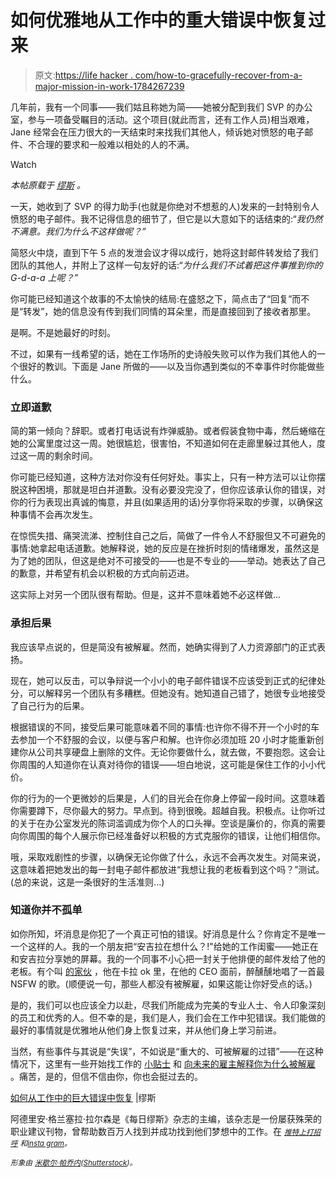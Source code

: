 # 如何优雅地从工作中的重大错误中恢复过来

> 原文:[https://life hacker . com/how-to-gracefully-recover-from-a-major-mission-in-work-1784267239](https://lifehacker.com/how-to-gracefully-recover-from-a-major-mistake-at-work-1784267239)

几年前，我有一个同事——我们姑且称她为简——她被分配到我们 SVP 的办公室，参与一项备受瞩目的活动。这个项目(就此而言，还有工作人员)相当艰难，Jane 经常会在压力很大的一天结束时来找我们其他人，倾诉她对愤怒的电子邮件、不合理的要求和一般难以相处的人的不满。

Watch

*本帖原载于* [*缪斯*](https://www.themuse.com/advice/how-to-recover-from-a-huge-huge-mistake-at-work) *。*

一天，她收到了 SVP 的得力助手(也就是你绝对不想惹的人)发来的一封特别令人愤怒的电子邮件。我不记得信息的细节了，但它是以大意如下的话结束的:“*我仍然不满意。我们为什么不这样做呢？”*

简怒火中烧，直到下午 5 点的发泄会议才得以成行，她将这封邮件转发给了我们团队的其他人，并附上了这样一句友好的话:“*为什么我们不试着把这件事推到你的 G-d-a-a 上呢？”*

你可能已经知道这个故事的不太愉快的结局:在盛怒之下，简点击了“回复”而不是“转发”，她的信息没有传到我们同情的耳朵里，而是直接回到了接收者那里。

是啊。不是她最好的时刻。

不过，如果有一线希望的话，她在工作场所的史诗般失败可以作为我们其他人的一个很好的教训。下面是 Jane 所做的——以及当你遇到类似的不幸事件时你能做些什么。

### 立即道歉

简的第一倾向？辞职。或者打电话说有炸弹威胁。或者假装食物中毒，然后蜷缩在她的公寓里度过这一周。她很尴尬，很害怕，不知道如何在走廊里躲过其他人，度过这一周的剩余时间。

你可能已经知道，这种方法对你没有任何好处。事实上，只有一种方法可以让你摆脱这种困境，那就是坦白并道歉。没有必要没完没了，但你应该承认你的错误，对你的行为表现出真诚的悔意，并且(如果适用的话)分享你将采取的步骤，以确保这种事情不会再次发生。

在惊慌失措、痛哭流涕、控制住自己之后，简做了一件令人不舒服但又不可避免的事情:她拿起电话道歉。她解释说，她的反应是在挫折时刻的情绪爆发，虽然这是为了她的团队，但这是绝对不可接受的——也是不专业的——举动。她表达了自己的歉意，并希望有机会以积极的方式向前迈进。

这实际上对另一个团队很有帮助。但是，这并不意味着她不必这样做...

### 承担后果

我应该早点说的，但是简没有被解雇。然而，她确实得到了人力资源部门的正式表扬。

现在，她可以反击，可以争辩说一个小小的电子邮件错误不应该受到正式的纪律处分，可以解释另一个团队有多糟糕。但她没有。她知道自己错了，她很专业地接受了自己行为的后果。

根据错误的不同，接受后果可能意味着不同的事情:也许你不得不开一个小时的车去参加一个不舒服的会议，以便与客户和解。也许你必须加班 20 小时才能重新创建你从公司共享硬盘上删除的文件。无论你要做什么，就去做，不要抱怨。这会让你周围的人知道你在认真对待你的错误——坦白地说，这可能是保住工作的小小代价。

你的行为的一个更微妙的后果是，人们的目光会在你身上停留一段时间。这意味着你需要蹲下，尽你最大的努力。早点到。待到很晚。超越自我。积极点。让你听过的关于在办公室发光的陈词滥调成为你个人的口头禅。空谈是廉价的，你真的需要向你周围的每个人展示你已经准备好以积极的方式克服你的错误，让他们相信你。

哦，采取戏剧性的步骤，以确保无论你做了什么，永远不会再次发生。对简来说，这意味着把她发出的每一封电子邮件都放进“我想让我的老板看到这个吗？”测试。(总的来说，这是一条很好的生活准则...)

### 知道你并不孤单

如你所知，坏消息是你犯了一个真正可怕的错误。好消息是什么？你肯定不是唯一一个这样的人。我的一个朋友把“安吉拉在想什么？!"给她的工作闺蜜——她正在和安吉拉分享她的屏幕。我的一个同事不小心把一封关于他排便的邮件发给了他的老板。有个叫 [的家伙](https://www.themuse.com/advice/how-one-karaoke-song-almost-cost-me-my-career) ，他在卡拉 ok 里，在他的 CEO 面前，醉醺醺地唱了一首最 NSFW 的歌。(顺便说一句，那些人都没有被解雇，如果这能让你好受点的话。)

是的，我们可以也应该全力以赴，尽我们所能成为完美的专业人士、令人印象深刻的员工和优秀的人。但不幸的是，我们是人，我们会在工作中犯错误。我们能做的最好的事情就是优雅地从他们身上恢复过来，并从他们身上学习前进。

当然，有些事件与其说是“失误”，不如说是“重大的、可被解雇的过错”——在这种情况下，这里有一些开始找工作的 [小贴士](https://www.themuse.com/advice/just-laid-off-your-3step-action-plan) 和 [向未来的雇主解释你为什么被解雇](https://www.themuse.com/advice/stop-cringing-how-to-tell-an-interviewer-youve-been-fired) 。痛苦，是的，但信不信由你，你也会挺过去的。

[如何从工作中的巨大错误中恢复](https://www.themuse.com/advice/how-to-recover-from-a-huge-huge-mistake-at-work) |缪斯

阿德里安·格兰塞拉·拉尔森是《每日缪斯》杂志的主编，该杂志是一份屡获殊荣的职业建议刊物，曾帮助数百万人找到并成功找到他们梦想中的工作。在 [<small>*推特上打招呼*</small>](http://www.twitter.com/adriangranzella) <small>*和*</small>[<small>*insta gram*</small>](http://instagram.com/adriangranzella)<small>*。*</small>

<small>*形象由*</small> [<small>*米歇尔·帕乔内*</small>](http://www.shutterstock.com/pic-397195504/stock-photo-man-slipping-on-a-banana-peel-flat-design.html)<small>*(*</small>[<small>*Shutterstock*</small>](http://shutterstock.com)<small>*)。*</small>